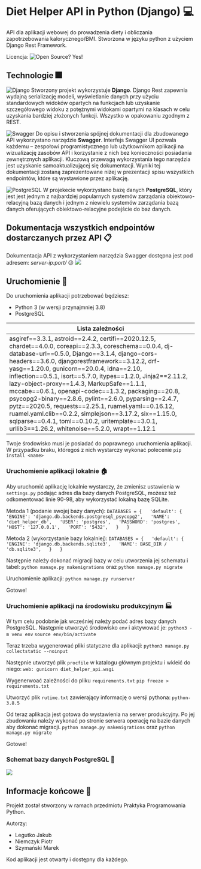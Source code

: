 
  
# Diet Helper API in Python (Django) 💻   
API dla aplikacji webowej do prowadzenia diety i obliczania zapotrzebowania kalorycznego/BMI. Stworzona w języku python z użyciem Django Rest Framework.    

Licencja:
![Open Source? Yes!](https://badgen.net/badge/Open%20Source%20%3F/Yes%21/blue?icon=github)
## Technologie 🎆

 ![](./resources/img/django-logo.png "Django")
Stworzony projekt wykorzystuje **Django**. Django Rest zapewnia wydajną serializację modeli, wyświetlanie danych przy użyciu standardowych widoków opartych na funkcjach lub uzyskanie szczegółowego widoku z potężnymi widokami opartymi na klasach w celu uzyskania bardziej złożonych funkcji. Wszystko w opakowaniu zgodnym z REST. 

![](./resources/img/swagger-logo.png "Swagger")
Do opisu i stworzenia spójnej dokumentacji dla zbudowanego API wykorzystano narzędzie **Swagger**. Interfejs Swagger UI pozwala każdemu – zespołowi programistycznego lub użytkownikom aplikacji na wizualizację zasobów API i korzystanie z nich bez konieczności posiadania zewnętrznych aplikacji. Kluczową przewagą wykorzystania tego narzędzia jest uzyskanie samoaktualizującej się dokumentacji. Wyniki tej dokumentacji zostaną zaprezentowane niżej w prezentacji spisu wszystkich endpointów, które są wystawione przez aplikację.


![](./resources/img/postgresql-logo.png "PostgreSQL")
W projekecie wykorzystano bazę danych **PostgreSQL**, który jest jest jednym z najbardziej popularnych systemów zarządania obiektowo-relacyjną bazą danych i jednym z niewielu systemów zarządania bazą danych oferujących obiektowo-relacyjne podejście do baz danych.   
    
## Dokumentacja wszystkich endpointów dostarczanych przez  API 📋    
 Dokumentacja API z wykorzystaniem narzędzia Swagger dostępna jest pod adresem: *server-ip:port/* 😉 
 ![](./resources/img/swagger-ui-diet-helper-api.png)    
    
    
## Uruchomienie 🚀    
Do uruchomienia aplikacji potrzebować będziesz:
- Python 3 (w wersji przynajmniej 3.8)
- PostgreSQL


| Lista zależności                                                                                                                                                                                                                                                                                                                                                                                                                                                                                                                                                                                                                                                    |
|---------------------------------------------------------------------------------------------------------------------------------------------------------------------------------------------------------------------------------------------------------------------------------------------------------------------------------------------------------------------------------------------------------------------------------------------------------------------------------------------------------------------------------------------------------------------------------------------------------------------------------------------------------------------|
| asgiref==3.3.1, astroid==2.4.2, certifi==2020.12.5, chardet==4.0.0, coreapi==2.3.3, coreschema==0.0.4, dj-database-url==0.5.0, Django==3.1.4, django-cors-headers==3.6.0, djangorestframework==3.12.2, drf-yasg==1.20.0, gunicorn==20.0.4, idna==2.10, inflection==0.5.1, isort==5.7.0, itypes==1.2.0, Jinja2==2.11.2, lazy-object-proxy==1.4.3, MarkupSafe==1.1.1, mccabe==0.6.1, openapi-codec==1.3.2, packaging==20.8, psycopg2-binary==2.8.6, pylint==2.6.0, pyparsing==2.4.7, pytz==2020.5, requests==2.25.1, ruamel.yaml==0.16.12, ruamel.yaml.clib==0.2.2, simplejson==3.17.2, six==1.15.0, sqlparse==0.4.1, toml==0.10.2, uritemplate==3.0.1, urllib3==1.26.2, whitenoise==5.2.0, wrapt==1.12.1 |

Twoje środowisko musi je posiadać do poprawnego uruchomienia aplikacji. W przypadku braku, któregoś z nich wystarczy wykonać polecenie `pip install <name>`

### Uruchomienie aplikacji lokalnie 🏠
Aby uruchomić aplikację lokalnie wystarczy, że zmienisz ustawienia w `settings.py` podając adres dla bazy danych PostgreSQL, możesz też odkomentować linie 90-98, aby wykorzystać lokalną bazę SQLite.

Metoda 1 (podanie swojej bazy danych):
`DATABASES = {  
    'default': {  
        'ENGINE': 'django.db.backends.postgresql_psycopg2',  
  'NAME': 'diet_helper_db',  
  'USER': 'postgres',  
  'PASSWORD': 'postgres',  
  'HOST': '127.0.0.1',  
  'PORT': '5432',  
  }  
}`

Metoda 2 (wykorzystanie bazy lokalniej):
`DATABASES = {  
    'default': {  
        'ENGINE': 'django.db.backends.sqlite3',  
  'NAME': BASE_DIR / 'db.sqlite3',  
  }  
}`

Następnie należy dokonać migracji bazy w celu utworzenia jej schematu i tabel:
`python manage.py makemigrations`
oraz
`python manage.py migrate`

Uruchomienie aplikacji:
`python manage.py runserver`

Gotowe!

### Uruchomienie aplikacji na środowisku produkcyjnym 🏭
W tym celu podobnie jak wcześniej należy podać adres bazy danych PostgreSQL. Następnie utworzyć środowisko `env` i aktywować je:
`python3 -m venv env`
`source env/bin/activate`

Teraz trzeba wygenerować pliki statyczne dla aplikacji:
`python3 manage.py collectstatic --noinput`

Następnie utworzyć plik `procfile` w katalogu głównym projektu i wkleić do niego:
`web: gunicorn diet_helper_api.wsgi`

Wygenerwoać zależności do pliku `requirements.txt`
`pip freeze > requirements.txt`

Utworzyć plik `rutime.txt` zawierający informację o wersji pythona:
`python-3.8.5`

Od teraz aplikacja jest gotowa do wystawienia na serwer produkcyjny. Po jej zbudowaniu należy wykonać po stronie serwera operację na bazie danych aby dokonać migracji.
`python manage.py makemigrations`
oraz
`python manage.py migrate`

Gotowe!

### Schemat bazy danych PostgreSQL 🔄
 ![](./resources/img/db-schema.png)  

    
## Informacje końcowe 🏁
 Projekt został stworzony w ramach przedmiotu Praktyka Programowania Python.

Autorzy:
- Legutko Jakub
- Niemczyk Piotr
- Szymański Marek

Kod aplikacji jest otwarty i dostępny dla każdego.
